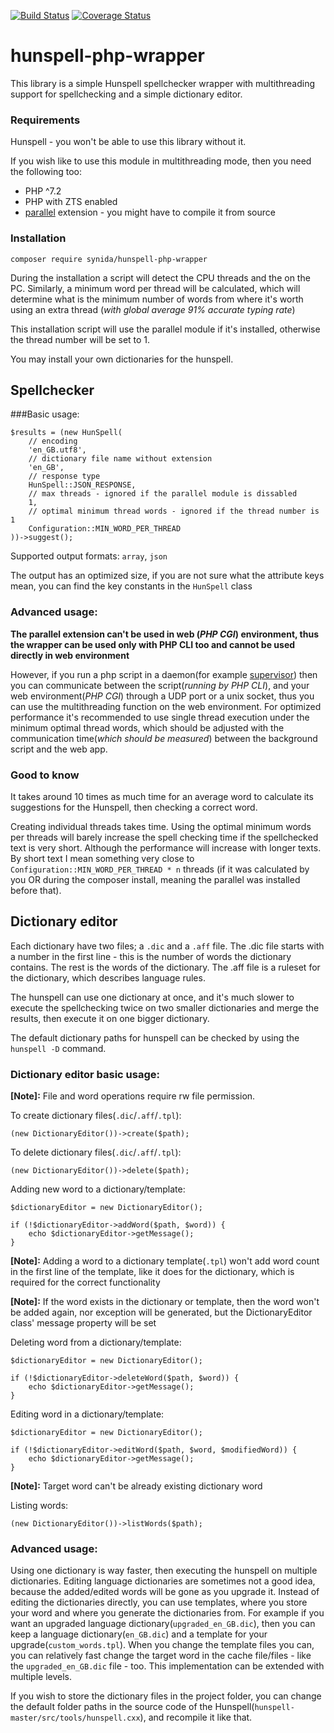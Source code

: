 [![Build Status](https://travis-ci.org/Synida/hunspell-php-wrapper.svg?branch=master)](https://travis-ci.org/Synida/hunspell-php-wrapper)
[![Coverage Status](https://coveralls.io/repos/github/Synida/hunspell-php-wrapper/badge.svg)](https://coveralls.io/github/Synida/hunspell-php-wrapper)

# hunspell-php-wrapper
This library is a simple Hunspell spellchecker wrapper with multithreading support for spellchecking 
and a simple dictionary editor.

### Requirements

Hunspell - you won't be able to use this library without it.

If you wish like to use this module in multithreading mode, then you need the following too:
- PHP ^7.2
- PHP with ZTS enabled
- [parallel](https://github.com/krakjoe/parallel) extension - you might have to compile it from source

### Installation

```
composer require synida/hunspell-php-wrapper
```

During the installation a script will detect the CPU threads and the on the PC.
Similarly, a minimum word per thread will be calculated, which will determine what is the minimum number of words 
from where it's worth using an extra thread (*with global average 91% accurate typing rate*)

This installation script will use the parallel module if it's installed,
otherwise the thread number will be set to 1.

You may install your own dictionaries for the hunspell.

## Spellchecker

###Basic usage:

```
$results = (new HunSpell(
    // encoding
    'en_GB.utf8',
    // dictionary file name without extension 
    'en_GB', 
    // response type
    HunSpell::JSON_RESPONSE, 
    // max threads - ignored if the parallel module is dissabled
    1, 
    // optimal minimum thread words - ignored if the thread number is 1
    Configuration::MIN_WORD_PER_THREAD
))->suggest();
```

Supported output formats: `array`, `json`

The output has an optimized size, if you are not sure what the attribute keys mean, 
you can find the key constants in the `HunSpell` class

### Advanced usage:

**The parallel extension can't be used in web (*PHP CGI*) environment, thus the wrapper can be used only with PHP CLI too and cannot be used directly in web environment**

However, if you run a php script in a daemon(for example [supervisor](http://supervisord.org/introduction.html))
then you can communicate between the script(*running by PHP CLI*), and your web environment(*PHP CGI*) through a UDP port or
a unix socket, thus you can use the multithreading function on the web environment.
For optimized performance it's recommended to use single thread execution under the minimum optimal thread words,
which should be adjusted with the communication time(*which should be measured*) between the background script and the web app.

### Good to know

It takes around 10 times as much time for an average word to calculate its suggestions for the Hunspell,
then checking a correct word.

Creating individual threads takes time. Using the optimal minimum words per threads will barely increase the spell checking time
if the spellchecked text is very short. Although the performance will increase with longer texts. 
By short text I mean something very close to `Configuration::MIN_WORD_PER_THREAD * n` threads
(if it was calculated by you OR during the composer install, meaning the parallel was installed before that).

## Dictionary editor

Each dictionary have two files; a `.dic` and a `.aff` file.
The .dic file starts with a number in the first line - this is the number of words the dictionary contains.
The rest is the words of the dictionary. The .aff file is a ruleset for the dictionary, which describes language rules.

The hunspell can use one dictionary at once, and it's much slower to execute the spellchecking twice on two smaller
dictionaries and merge the results, then execute it on one bigger dictionary.

The default dictionary paths for hunspell can be checked by using the `hunspell -D` command.

### Dictionary editor basic usage:

**[Note]:**
File and word operations require rw file permission.

To create dictionary files(`.dic`/`.aff`/`.tpl`):
```
(new DictionaryEditor())->create($path);
```

To delete dictionary files(`.dic`/`.aff`/`.tpl`):
```
(new DictionaryEditor())->delete($path);
```

Adding new word to a dictionary/template:
```
$dictionaryEditor = new DictionaryEditor();

if (!$dictionaryEditor->addWord($path, $word)) {
    echo $dictionaryEditor->getMessage();
}
```

**[Note]:** Adding a word to a dictionary template(`.tpl`) won't add word count in the first line of the template, 
like it does for the dictionary, which is required for the correct functionality

**[Note]:** If the word exists in the dictionary or template, then the word won't be added again,
nor exception will be generated, but the DictionaryEditor class' message property will be set

Deleting word from a dictionary/template:
```
$dictionaryEditor = new DictionaryEditor();

if (!$dictionaryEditor->deleteWord($path, $word)) {
    echo $dictionaryEditor->getMessage();
}
```

Editing word in a dictionary/template:
```
$dictionaryEditor = new DictionaryEditor();

if (!$dictionaryEditor->editWord($path, $word, $modifiedWord)) {
    echo $dictionaryEditor->getMessage();
}
```

**[Note]:**
Target word can't be already existing dictionary word

Listing words:
```
(new DictionaryEditor())->listWords($path);
```

### Advanced usage:

Using one dictionary is way faster, then executing the hunspell on multiple dictionaries. 
Editing language dictionaries are sometimes not a good idea, 
because the added/edited words will be gone as you upgrade it.
Instead of editing the dictionaries directly, you can use templates, where you store your word and where you generate
the dictionaries from. For example if you want an upgraded language dictionary(`upgraded_en_GB.dic`), then you can keep a
language dictionary(`en_GB.dic`) and a template for your upgrade(`custom_words.tpl`). 
When you change the template files you can, you can relatively fast change the target word in the cache file/files - 
like the `upgraded_en_GB.dic` file - too. This implementation can be extended with multiple levels. 

If you wish to store the dictionary files in the project folder, you can change the default folder paths in the
source code of the Hunspell(`hunspell-master/src/tools/hunspell.cxx`), and recompile it like that.
